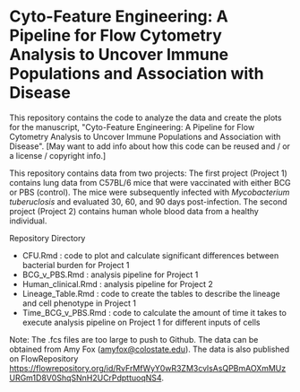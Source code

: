 # Cyto-Feature Engineering: A Pipeline for Flow Cytometry Analysis to Uncover Immune Populations and Association with Disease

This repository contains the code to analyze the data and create the plots for the manuscript, "Cyto-Feature Engineering: A Pipeline for Flow Cytometry Analysis to Uncover Immune Populations and Association with Disease". [May want to add info about how this code can be reused and / or a license / copyright info.]

This repository contains data from two projects: The first project (Project 1) contains lung data from C57BL/6 mice that were vaccinated with either BCG or PBS (control). The mice were subsequently infected with *Mycobacterium tuberuclosis* and evaluated 30, 60, and 90 days post-infection. The second project (Project 2) contains human whole blood data from a healthy individual.

Repository Directory

- CFU.Rmd : code to plot and calculate significant differences between bacterial burden for Project 1
- BCG_v_PBS.Rmd : analysis pipeline for Project 1
- Human_clinical.Rmd : analysis pipeline for Project 2
- Lineage_Table.Rmd : code to create the tables to describe the lineage and cell phenotype in Project 1
- Time_BCG_v_PBS.Rmd : code to calculate the amount of time it takes to execute analysis pipeline on Project 1 for different inputs of cells

Note: The .fcs files are too large to push to Github. The data can be obtained from Amy Fox (amyfox@colostate.edu). The data is also published on FlowRepository https://flowrepository.org/id/RvFrMfWyY0wR3ZM3cvlsAsQPBmAOXmMUzURGm1D8V0ShqSNnH2UCrPdpttuoqNS4. 
